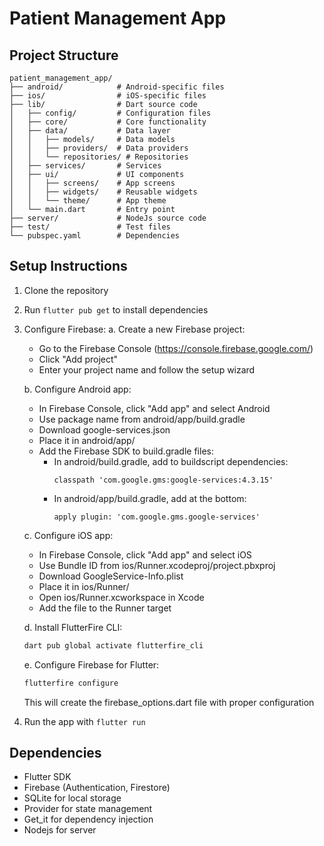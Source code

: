 # Patient Management App
## Project Structure

```
patient_management_app/
├── android/            # Android-specific files
├── ios/                # iOS-specific files
├── lib/                # Dart source code
│   ├── config/         # Configuration files
│   ├── core/           # Core functionality
│   ├── data/           # Data layer
│   │   ├── models/     # Data models
│   │   ├── providers/  # Data providers
│   │   └── repositories/ # Repositories
│   ├── services/       # Services
│   ├── ui/             # UI components
│   │   ├── screens/    # App screens
│   │   ├── widgets/    # Reusable widgets
│   │   └── theme/      # App theme
│   └── main.dart       # Entry point
├── server/             # NodeJs source code
├── test/               # Test files
└── pubspec.yaml        # Dependencies
```

## Setup Instructions

1. Clone the repository
2. Run `flutter pub get` to install dependencies
3. Configure Firebase:
   a. Create a new Firebase project:
      - Go to the Firebase Console (https://console.firebase.google.com/)
      - Click "Add project"
      - Enter your project name and follow the setup wizard
   
   b. Configure Android app:
      - In Firebase Console, click "Add app" and select Android
      - Use package name from android/app/build.gradle
      - Download google-services.json
      - Place it in android/app/
      - Add the Firebase SDK to build.gradle files:
        * In android/build.gradle, add to buildscript dependencies:
          ```
          classpath 'com.google.gms:google-services:4.3.15'
          ```
        * In android/app/build.gradle, add at the bottom:
          ```
          apply plugin: 'com.google.gms.google-services'
          ```
   
   c. Configure iOS app:
      - In Firebase Console, click "Add app" and select iOS
      - Use Bundle ID from ios/Runner.xcodeproj/project.pbxproj
      - Download GoogleService-Info.plist
      - Place it in ios/Runner/
      - Open ios/Runner.xcworkspace in Xcode
      - Add the file to the Runner target

   d. Install FlutterFire CLI:
      ```bash
      dart pub global activate flutterfire_cli
      ```

   e. Configure Firebase for Flutter:
      ```bash
      flutterfire configure
      ```
      This will create the firebase_options.dart file with proper configuration

4. Run the app with `flutter run`

## Dependencies

- Flutter SDK
- Firebase (Authentication, Firestore)
- SQLite for local storage
- Provider for state management
- Get_it for dependency injection
- Nodejs for server
